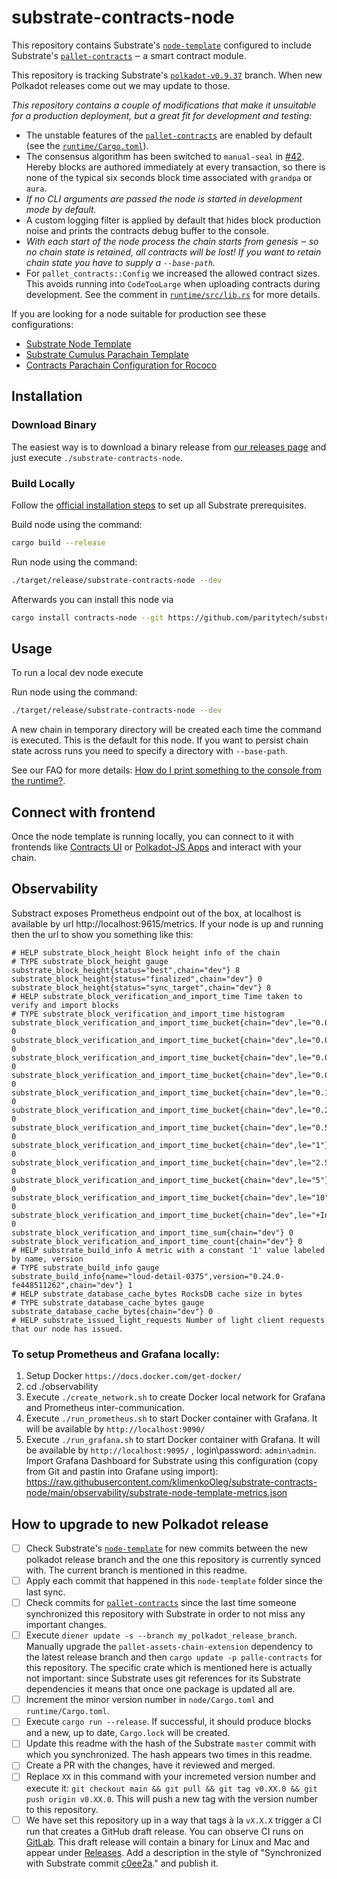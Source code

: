 # substrate-contracts-node

This repository contains Substrate's [`node-template`](https://github.com/paritytech/substrate/tree/master/bin/node-template)
configured to include Substrate's [`pallet-contracts`](https://github.com/paritytech/substrate/tree/master/frame/contracts)
‒ a smart contract module.



This repository is tracking Substrate's
[`polkadot-v0.9.37`](https://github.com/paritytech/substrate/tree/polkadot-v0.9.37) branch.
When new Polkadot releases come out we may update to those.

_This repository contains a couple of modifications that make it unsuitable
for a production deployment, but a great fit for development and testing:_

* The unstable features of the [`pallet-contracts`](https://github.com/paritytech/substrate/tree/master/frame/contracts)
  are enabled by default (see the [`runtime/Cargo.toml`](https://github.com/paritytech/substrate-contracts-node/blob/main/runtime/Cargo.toml)).
* The consensus algorithm has been switched to `manual-seal` in
  [#42](https://github.com/paritytech/substrate-contracts-node/pull/42).
  Hereby blocks are authored immediately at every transaction, so there
  is none of the typical six seconds block time associated with `grandpa` or `aura`.
* _If no CLI arguments are passed the node is started in development mode
  by default._
* A custom logging filter is applied by default that hides block production noise
  and prints the contracts debug buffer to the console.
* _With each start of the node process the chain starts from genesis ‒ so no
  chain state is retained, all contracts will be lost! If you want to retain
  chain state you have to supply a `--base-path`._
* For `pallet_contracts::Config` we increased the allowed contract sizes. This
  avoids running into `CodeTooLarge` when uploading contracts during development.
  See the comment in [`runtime/src/lib.rs`](https://github.com/paritytech/substrate-contracts-node/blob/main/runtime/src/lib.rs)
  for more details.

If you are looking for a node suitable for production see these configurations:

* [Substrate Node Template](https://github.com/paritytech/substrate/tree/master/bin/node-template)
* [Substrate Cumulus Parachain Template](https://github.com/paritytech/cumulus/tree/master/parachain-template)
* [Contracts Parachain Configuration for Rococo](https://github.com/paritytech/cumulus/tree/master/parachains/runtimes/contracts/contracts-rococo)

## Installation

### Download Binary

The easiest way is to download a binary release from [our releases page](https://github.com/paritytech/substrate-contracts-node/releases)
and just execute `./substrate-contracts-node`.

### Build Locally

Follow the [official installation steps](https://docs.substrate.io/v3/getting-started/installation/)
to set up all Substrate prerequisites.


Build node using the command:

```bash
cargo build --release
```

Run node using the command:
```bash
./target/release/substrate-contracts-node --dev
```

Afterwards you can install this node via

```bash
cargo install contracts-node --git https://github.com/paritytech/substrate-contracts-node.git
```

## Usage

To run a local dev node execute

Run node using the command:
```bash
./target/release/substrate-contracts-node --dev
```

A new chain in temporary directory will be created each time the command is executed. This is the
default for this node. If you want to persist chain state across runs you need to
specify a directory with `--base-path`.

See our FAQ for more details:
[How do I print something to the console from the runtime?](https://paritytech.github.io/ink-docs/faq/#how-do-i-print-something-to-the-console-from-the-runtime).

## Connect with frontend

Once the node template is running locally, you can connect to it with frontends like [Contracts UI](https://contracts-ui.substrate.io/#/?rpc=ws://127.0.0.1:9944) or [Polkadot-JS Apps](https://polkadot.js.org/apps/#/explorer?rpc=ws://localhost:9944) and interact with your chain.

## Observability

Substract exposes Prometheus endpoint out of the box, at localhost is available by url http://localhost:9615/metrics.
If your node is up and running then the url to show you something like this:

```
# HELP substrate_block_height Block height info of the chain
# TYPE substrate_block_height gauge
substrate_block_height{status="best",chain="dev"} 8
substrate_block_height{status="finalized",chain="dev"} 0
substrate_block_height{status="sync_target",chain="dev"} 8
# HELP substrate_block_verification_and_import_time Time taken to verify and import blocks
# TYPE substrate_block_verification_and_import_time histogram
substrate_block_verification_and_import_time_bucket{chain="dev",le="0.005"} 0
substrate_block_verification_and_import_time_bucket{chain="dev",le="0.01"} 0
substrate_block_verification_and_import_time_bucket{chain="dev",le="0.025"} 0
substrate_block_verification_and_import_time_bucket{chain="dev",le="0.05"} 0
substrate_block_verification_and_import_time_bucket{chain="dev",le="0.1"} 0
substrate_block_verification_and_import_time_bucket{chain="dev",le="0.25"} 0
substrate_block_verification_and_import_time_bucket{chain="dev",le="0.5"} 0
substrate_block_verification_and_import_time_bucket{chain="dev",le="1"} 0
substrate_block_verification_and_import_time_bucket{chain="dev",le="2.5"} 0
substrate_block_verification_and_import_time_bucket{chain="dev",le="5"} 0
substrate_block_verification_and_import_time_bucket{chain="dev",le="10"} 0
substrate_block_verification_and_import_time_bucket{chain="dev",le="+Inf"} 0
substrate_block_verification_and_import_time_sum{chain="dev"} 0
substrate_block_verification_and_import_time_count{chain="dev"} 0
# HELP substrate_build_info A metric with a constant '1' value labeled by name, version
# TYPE substrate_build_info gauge
substrate_build_info{name="loud-detail-0375",version="0.24.0-fe448511262",chain="dev"} 1
# HELP substrate_database_cache_bytes RocksDB cache size in bytes
# TYPE substrate_database_cache_bytes gauge
substrate_database_cache_bytes{chain="dev"} 0
# HELP substrate_issued_light_requests Number of light client requests that our node has issued.
```

### To setup Prometheus and Grafana locally:
1. Setup Docker `https://docs.docker.com/get-docker/`
2. cd ./observability
3. Execute `./create_network.sh` to create Docker local network for Grafana and Prometheus inter-communication.
4. Execute `./run_prometheus.sh` to start Docker container with Grafana.
It will be available by `http://localhost:9090/`
5. Execute `./run_grafana.sh` to start Docker container with Grafana.
It will be available by `http://localhost:9095/` , login\password: `admin\admin`.
Import Grafana Dashboard for Substrate using this configuration (copy from Git and pastin into Grafane using import): https://raw.githubusercontent.com/klimenkoOleg/substrate-contracts-node/main/observability/substrate-node-template-metrics.json



## How to upgrade to new Polkadot release

- [ ] Check Substrate's [`node-template`](https://github.com/paritytech/substrate/commits/master/bin/node-template)
      for new commits between the new polkadot release branch and the one this repository is currently synced with.
      The current branch is mentioned in this readme.
- [ ] Apply each commit that happened in this `node-template` folder since the last sync.
- [ ] Check commits for [`pallet-contracts`](https://github.com/paritytech/substrate/tree/master/frame/contracts)
      since the last time someone synchronized this repository with Substrate
      in order to not miss any important changes.
- [ ] Execute `diener update -s --branch my_polkadot_release_branch`. Manually upgrade the
      `pallet-assets-chain-extension` dependency to the latest release branch and then
      `cargo update -p palle-contracts` for this repository. The specific crate which is mentioned
      here is actually not important: since Substrate uses git references for its Substrate
      dependencies it means that once one package is updated all are.
- [ ] Increment the minor version number in `node/Cargo.toml` and `runtime/Cargo.toml`.
- [ ] Execute `cargo run --release`. If successful, it should produce blocks
      and a new, up to date, `Cargo.lock` will be created.
- [ ] Update this readme with the hash of the Substrate `master` commit
      with which you synchronized. The hash appears two times in this
      readme.
- [ ] Create a PR with the changes, have it reviewed and merged.
- [ ] Replace `XX` in this command with your incremeted version number and execute it:
      `git checkout main && git pull && git tag v0.XX.0 && git push origin v0.XX.0`.
      This will push a new tag with the version number to this repository.
- [ ] We have set this repository up in a way that tags à la `vX.X.X` trigger
      a CI run that creates a GitHub draft release. You can observe CI runs on
      [GitLab](https://gitlab.parity.io/parity/mirrors/substrate-contracts-node/-/pipelines).
      This draft release will contain a binary for Linux and Mac and appear
      under [Releases](https://github.com/paritytech/substrate-contracts-node/releases).
      Add a description in the style of "Synchronized with Substrate commit
      [c0ee2a](https://github.com/paritytech/substrate/tree/c0ee2adaa54b22ee0df5d1592cd0430961afd95c)."
      and publish it.
